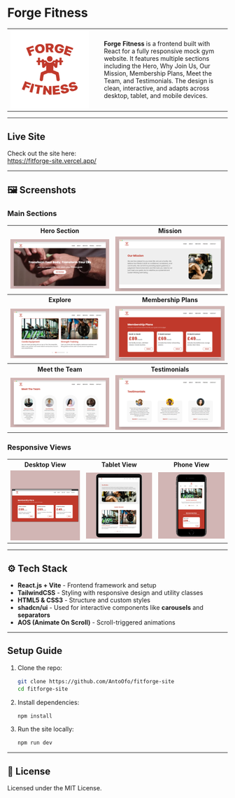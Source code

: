 # Forge Fitness

<table>
  <tr>
    <td width="200">
      <img src="screenshots/forge.jpg" width="180"/>
    </td>
    <td>
      <p>
        <b>Forge Fitness</b> is a frontend built with React for a fully responsive mock gym website.  
          It features multiple sections including the Hero, Why Join Us, Our Mission, Membership Plans, Meet the Team, and Testimonials.  
          The design is clean, interactive, and adapts across desktop, tablet, and mobile devices.
      </p>
    </td>
  </tr>
</table>

---

## Live Site

Check out the site here:  
https://fitforge-site.vercel.app/

---

## 🖼️ Screenshots

### Main Sections
<table>
  <tr>
    <th>Hero Section</th>
    <th>Mission</th>
  </tr>
  <tr>
    <td><img src="screenshots/hero.png" width="600"/></td>
    <td><img src="screenshots/mission.png" width="600"/></td>
  </tr>

  <tr>
    <th>Explore</th>
    <th>Membership Plans</th>
  </tr>
  <tr>
    <td><img src="screenshots/explore.png" width="600"/></td>
    <td><img src="screenshots/membership.png" width="600"/></td>
  </tr>

  <tr>
    <th>Meet the Team</th>
    <th>Testimonials</th>
  </tr>
  <tr>
    <td><img src="screenshots/team.png" width="600"/></td>
    <td><img src="screenshots/test.png" width="600"/></td>
  </tr>
</table>

### Responsive Views
 <table>
  <tr>
    <th align="center">Desktop View</th>
    <th align="center">Tablet View</th>
    <th align="center">Phone View</th>
  </tr>
  <tr>
    <td align="center">
      <img src="screenshots/desktopset.png" width="300"/>
    </td>
    <td align="center">
      <img src="screenshots/ipadset.png" width="300"/>
    </td>
    <td align="center">
      <img src="screenshots/iphoneset.png" width="300"/>
    </td>
  </tr>
</table>

---


## ⚙️ Tech Stack

- **React.js + Vite** - Frontend framework and setup  
- **TailwindCSS** - Styling with responsive design and utility classes  
- **HTML5 & CSS3** - Structure and custom styles
- **shadcn/ui** - Used for interactive components like **carousels** and **separators**
- **AOS (Animate On Scroll)** - Scroll-triggered animations 

---


## Setup Guide

1. Clone the repo:
   
   ```bash
   git clone https://github.com/AntoOfo/fitforge-site
   cd fitforge-site
    ```
2. Install dependencies:
   
   ```bash
   npm install
    ```
   
4. Run the site locally:
   ```bash
   npm run dev
    ```

---

## 📁 License

Licensed under the MIT License.
